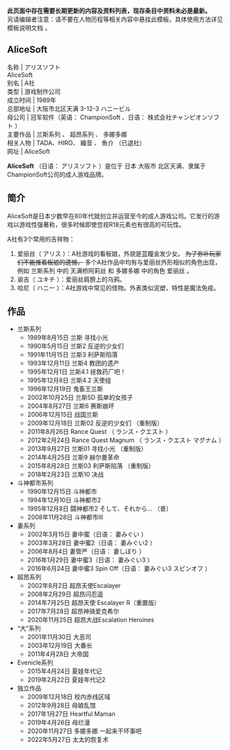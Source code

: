 **此页面中存在需要长期更新的内容及资料列表，现存条目中资料未必是最新。**  
另请编辑者注意：请不要在人物历程等相关内容中悬挂此模板。具体使用方法详见  模板说明文档  。

AliceSoft  
---  
名称  |  アリスソフト    
AliceSoft  
别名  |  A社   
类型  |  游戏制作公司   
成立时间  |  1989年   
总部地址  |  大阪市北区天满 3-12-3 ハニービル   
母公司  |  冠军软件（英语：  ChampionSoft  、日语：  株式会社チャンピオンソフト  ）   
主要作品  |  兰斯系列  、  超昂系列  、  多娜多娜   
相关人物  |  TADA、HIRO、  織音  、  魚介  （已退社）   
网址  |  AliceSoft   
  
**AliceSoft** （日语：  アリスソフト  ）是位于  日本  大阪市  北区天满、隶属于ChampionSoft公司的成人游戏品牌。

##  简介

AliceSoft是日本少数早在80年代就创立并运营至今的成人游戏公司。它发行的游戏以游戏性强著称，很多时候即使忽视R18元素也有很高的可玩性。

A社有3个常用的吉祥物：

  1. 爱丽丝（  アリス  ）：A社游戏的看板娘，外貌是蓝瞳金发少女。 ~~为了弥补玩家们不能推看板娘的遗憾，~~ 多个A社作品中均有与爱丽丝外形相似的角色出现，例如  兰斯系列  中的  天满桥阿莉丝  和  多娜多娜  中的角色  爱丽丝  。 
  2. 谕吉（  ユキチ  ）：爱丽丝肩膀上的乌鸦。 
  3. 哈尼（  ハニー  ）：A社游戏中常见的怪物。外表类似泥塑，特性是魔法免疫。 

##  作品

  * 兰斯系列 
    * 1989年8月15日  兰斯 寻找小光 
    * 1990年5月15日  兰斯2 反逆的少女们 
    * 1991年11月15日  兰斯3 利萨斯陷落 
    * 1993年12月11日  兰斯4 教团的遗产 
    * 1995年12月1日  兰斯4.1 拯救药厂吧！ 
    * 1995年12月8日  兰斯4.2 天使组 
    * 1996年12月19日  鬼畜王兰斯 
    * 2002年10月25日  兰斯5D 孤单的女孩子 
    * 2004年8月27日  兰斯6 赛斯崩坏 
    * 2006年12月15日  战国兰斯 
    * 2009年12月18日  兰斯02 反逆的少女们  （重制版） 
    * 2011年8月26日  Rance Quest  （  ランス・クエスト  ） 
    * 2012年2月24日  Rance Quest Magnum  （  ランス・クエスト マグナム  ） 
    * 2013年9月27日  兰斯01 寻找小光  （重制版） 
    * 2014年4月25日  兰斯9 赫尔曼革命 
    * 2015年8月28日  兰斯03 利萨斯陷落  （重制版） 
    * 2018年2月23日  兰斯10 决战 
  * 斗神都市系列 
    * 1990年12月15日  斗神都市 
    * 1994年12月10日 斗神都市2 
    * 1995年12月8日  闘神都市2 そして、それから…  （普） 
    * 2008年11月28日 斗神都市III 
  * 妻系列 
    * 2002年3月15日 妻中蜜（日语：  妻みぐい  ） 
    * 2003年3月28日 妻中蜜2（日语：  妻みぐい2  ） 
    * 2006年8月4日 妻管严（日语：  妻しぼり  ） 
    * 2016年1月29日 妻中蜜3（日语：  妻みぐい3  ） 
    * 2016年6月24日 妻中蜜3 Spin Off（日语：  妻みぐい3 スピンオフ  ） 
  * 超昂系列 
    * 2002年8月2日 超昂天使Escalayer 
    * 2008年2月29日 超昂闪忍遥 
    * 2014年7月25日 超昂天使 Escalayer R（重置版） 
    * 2017年7月28日 超昂神骑爱克希尔 
    * 2020年11月25日 超昂大战Escalation Heroines 
  * “大”系列 
    * 2001年11月30日 大恶司 
    * 2003年12月19日 大番长 
    * 2011年4月28日 大帝国 
  * Evenicle系列 
    * 2015年4月24日  夏娃年代记 
    * 2019年2月22日 夏娃年代记2 
  * 独立作品 
    * 2009年12月18日  校内赤线区域 
    * 2012年9月28日 母娘乱馆 
    * 2017年1月27日 Heartful Maman 
    * 2019年4月26日 母烂漫 
    * 2020年11月27日  多娜多娜 一起来干坏事吧 
    * 2022年5月27日 太太的恢复术 